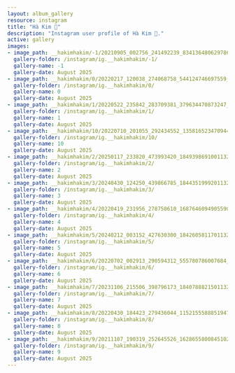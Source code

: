```yaml
---
layout: album_gallery
resource: instagram
title: "Hà Kim 🧸"
description: "Instagram user profile of Hà Kim 🧸."
active: gallery
images:
- image_path: __hakimhakim/-1/20210905_002756_241492239_834136480629786_2891625760871982240_n.jpg
  gallery-folder: /instagram/ig.__hakimhakim/-1/
  gallery-name: -1
  gallery-date: August 2025
- image_path: __hakimhakim/0/20220217_120038_274068758_544124746697559_6684041375149932283_n.jpg
  gallery-folder: /instagram/ig.__hakimhakim/0/
  gallery-name: 0
  gallery-date: August 2025
- image_path: __hakimhakim/1/20220522_235842_283709381_379634470873247_4991006505159383456_n.jpg
  gallery-folder: /instagram/ig.__hakimhakim/1/
  gallery-name: 1
  gallery-date: August 2025
- image_path: __hakimhakim/10/20220710_201055_292434552_1358165234709449_5101311861873253114_n.jpg
  gallery-folder: /instagram/ig.__hakimhakim/10/
  gallery-name: 10
  gallery-date: August 2025
- image_path: __hakimhakim/2/20250117_233820_473993420_18493986910011320_2193139013223029534_n.jpg
  gallery-folder: /instagram/ig.__hakimhakim/2/
  gallery-name: 2
  gallery-date: August 2025
- image_path: __hakimhakim/3/20240430_124250_439866785_18443519992011320_1874062896974640440_n.jpg
  gallery-folder: /instagram/ig.__hakimhakim/3/
  gallery-name: 3
  gallery-date: August 2025
- image_path: __hakimhakim/4/20220419_231956_278750610_1687646094905590_3347521780998027776_n.jpg
  gallery-folder: /instagram/ig.__hakimhakim/4/
  gallery-name: 4
  gallery-date: August 2025
- image_path: __hakimhakim/5/20240212_003152_427630300_18426058117011320_5726675998470206079_n.jpg
  gallery-folder: /instagram/ig.__hakimhakim/5/
  gallery-name: 5
  gallery-date: August 2025
- image_path: __hakimhakim/6/20220702_002913_290594312_555780786007684_3269870104008758718_n.jpg
  gallery-folder: /instagram/ig.__hakimhakim/6/
  gallery-name: 6
  gallery-date: August 2025
- image_path: __hakimhakim/7/20231106_215506_398796173_18407888215011320_618111648011285149_n.jpg
  gallery-folder: /instagram/ig.__hakimhakim/7/
  gallery-name: 7
  gallery-date: August 2025
- image_path: __hakimhakim/8/20220430_184423_279436044_1152155588851947_2993862703648874543_n.jpg
  gallery-folder: /instagram/ig.__hakimhakim/8/
  gallery-name: 8
  gallery-date: August 2025
- image_path: __hakimhakim/9/20211107_190319_252645526_1628655800845102_3490548635367047312_n.jpg
  gallery-folder: /instagram/ig.__hakimhakim/9/
  gallery-name: 9
  gallery-date: August 2025
---
```

